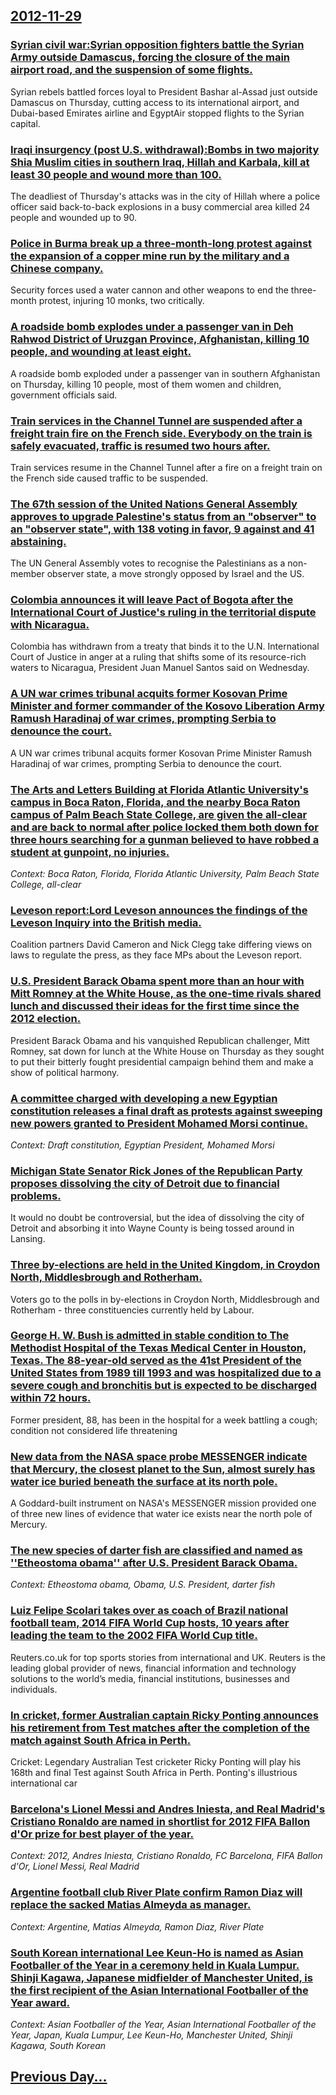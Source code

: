 ## [2012-11-29](/news/2012/11/29/index.md)

### [Syrian civil war:Syrian opposition fighters battle the Syrian Army outside Damascus, forcing the closure of the main airport road, and the suspension of some flights. ](/news/2012/11/29/syrian-civil-war-psyrian-opposition-fighters-battle-the-syrian-army-outside-damascus-forcing-the-closure-of-the-main-airport-road-and-the.md)
Syrian rebels battled forces loyal to President Bashar al-Assad just outside Damascus on Thursday, cutting access to its international airport, and Dubai-based Emirates airline and EgyptAir stopped flights to the Syrian capital.

### [Iraqi insurgency (post U.S. withdrawal):Bombs in two majority Shia Muslim cities in southern Iraq, Hillah and Karbala, kill at least 30 people and wound more than 100. ](/news/2012/11/29/iraqi-insurgency-post-u-s-withdrawal-pbombs-in-two-majority-shia-muslim-cities-in-southern-iraq-hillah-and-karbala-kill-at-least-30-peo.md)
The deadliest of Thursday&#39;s attacks was in the city of Hillah where a police officer said back-to-back explosions in a busy commercial area killed 24 people and wounded up to 90.

### [Police in Burma break up a three-month-long protest against the expansion of a copper mine run by the military and a Chinese company. ](/news/2012/11/29/police-in-burma-break-up-a-three-month-long-protest-against-the-expansion-of-a-copper-mine-run-by-the-military-and-a-chinese-company.md)
Security forces used a water cannon and other weapons to end the three-month protest, injuring 10 monks, two critically.

### [A roadside bomb explodes under a passenger van in Deh Rahwod District of Uruzgan Province, Afghanistan, killing 10 people, and wounding at least eight. ](/news/2012/11/29/a-roadside-bomb-explodes-under-a-passenger-van-in-deh-rahwod-district-of-uruzgan-province-afghanistan-killing-10-people-and-wounding-at-l.md)
A roadside bomb exploded under a passenger van in southern Afghanistan on Thursday, killing 10 people, most of them women and children, government officials said.

### [Train services in the Channel Tunnel are suspended after a freight train fire on the French side. Everybody on the train is safely evacuated, traffic is resumed two hours after. ](/news/2012/11/29/train-services-in-the-channel-tunnel-are-suspended-after-a-freight-train-fire-on-the-french-side-everybody-on-the-train-is-safely-evacuated.md)
Train services resume in the Channel Tunnel after a fire on a freight train on the French side caused traffic to be suspended.

### [The 67th session of the United Nations General Assembly approves to upgrade Palestine's status from an "observer" to an "observer state", with 138 voting in favor, 9 against and 41 abstaining. ](/news/2012/11/29/the-67th-session-of-the-united-nations-general-assembly-approves-to-upgrade-palestine-s-status-from-an-observer-to-an-observer-state-wi.md)
The UN General Assembly votes to recognise the Palestinians as a non-member observer state, a move strongly opposed by Israel and the US.

### [Colombia announces it will leave Pact of Bogota after the International Court of Justice's ruling in the territorial dispute with Nicaragua. ](/news/2012/11/29/colombia-announces-it-will-leave-pact-of-bogota-after-the-international-court-of-justice-s-ruling-in-the-territorial-dispute-with-nicaragua.md)
Colombia has withdrawn from a treaty that binds it to the U.N. International Court of Justice in anger at a ruling that shifts some of its resource-rich waters to Nicaragua, President Juan Manuel Santos said on Wednesday.

### [A UN war crimes tribunal acquits former Kosovan Prime Minister and former commander of the Kosovo Liberation Army Ramush Haradinaj of war crimes, prompting Serbia to denounce the court. ](/news/2012/11/29/a-un-war-crimes-tribunal-acquits-former-kosovan-prime-minister-and-former-commander-of-the-kosovo-liberation-army-ramush-haradinaj-of-war-cr.md)
A UN war crimes tribunal acquits former Kosovan Prime Minister Ramush Haradinaj of war crimes, prompting Serbia to denounce the court.

### [The Arts and Letters Building at Florida Atlantic University's campus in Boca Raton, Florida, and the nearby Boca Raton campus of Palm Beach State College, are given the all-clear and are back to normal after police locked them both down for three hours searching for a gunman believed to have robbed a student at gunpoint, no injuries. ](/news/2012/11/29/the-arts-and-letters-building-at-florida-atlantic-university-s-campus-in-boca-raton-florida-and-the-nearby-boca-raton-campus-of-palm-beach.md)
_Context: Boca Raton, Florida, Florida Atlantic University, Palm Beach State College, all-clear_

### [Leveson report:Lord Leveson announces the findings of the Leveson Inquiry into the British media. ](/news/2012/11/29/leveson-report-plord-leveson-announces-the-findings-of-the-leveson-inquiry-into-the-british-media.md)
Coalition partners David Cameron and Nick Clegg take differing views on laws to regulate the press, as they face MPs about the Leveson report.

### [U.S. President Barack Obama spent more than an hour with Mitt Romney at the White House, as the one-time rivals shared lunch and discussed their ideas for the first time since the 2012 election. ](/news/2012/11/29/u-s-president-barack-obama-spent-more-than-an-hour-with-mitt-romney-at-the-white-house-as-the-one-time-rivals-shared-lunch-and-discussed-t.md)
President Barack Obama and his vanquished Republican challenger, Mitt Romney, sat down for lunch at the White House on Thursday as they sought to put their bitterly fought presidential campaign behind them and make a show of political harmony.

### [A committee charged with developing a new Egyptian constitution releases a final draft as protests against sweeping new powers granted to President Mohamed Morsi continue. ](/news/2012/11/29/a-committee-charged-with-developing-a-new-egyptian-constitution-releases-a-final-draft-as-protests-against-sweeping-new-powers-granted-to-pr.md)
_Context: Draft constitution, Egyptian President, Mohamed Morsi_

### [Michigan State Senator Rick Jones of the Republican Party proposes dissolving the city of Detroit due to financial problems. ](/news/2012/11/29/michigan-state-senator-rick-jones-of-the-republican-party-proposes-dissolving-the-city-of-detroit-due-to-financial-problems.md)
It would no doubt be controversial, but the idea of dissolving the city of Detroit and absorbing it into Wayne County is being tossed around in Lansing.

### [Three by-elections are held in the United Kingdom, in Croydon North, Middlesbrough and Rotherham. ](/news/2012/11/29/three-by-elections-are-held-in-the-united-kingdom-in-croydon-north-middlesbrough-and-rotherham.md)
Voters go to the polls in by-elections in Croydon North, Middlesbrough and Rotherham - three constituencies currently held by Labour.

### [George H. W. Bush is admitted in stable condition to The Methodist Hospital of the Texas Medical Center in Houston, Texas. The 88-year-old served as the 41st President of the United States from 1989 till 1993 and was hospitalized due to a severe cough and bronchitis but is expected to be discharged within 72 hours. ](/news/2012/11/29/george-h-w-bush-is-admitted-in-stable-condition-to-the-methodist-hospital-of-the-texas-medical-center-in-houston-texas-the-88-year-old-s.md)
Former president, 88, has been in the hospital for a week battling a cough; condition not considered life threatening

### [New data from the NASA space probe MESSENGER indicate that Mercury, the closest planet to the Sun, almost surely has water ice buried beneath the surface at its north pole. ](/news/2012/11/29/new-data-from-the-nasa-space-probe-messenger-indicate-that-mercury-the-closest-planet-to-the-sun-almost-surely-has-water-ice-buried-beneat.md)
A Goddard-built instrument on NASA&#039;s MESSENGER mission provided one of three new lines of evidence that water ice exists near the north pole of Mercury.

### [The new species of darter fish are classified and named as ''Etheostoma obama'' after U.S. President Barack Obama. ](/news/2012/11/29/the-new-species-of-darter-fish-are-classified-and-named-as-etheostoma-obama-after-u-s-president-barack-obama.md)
_Context: Etheostoma obama, Obama, U.S. President, darter fish_

### [Luiz Felipe Scolari takes over as coach of Brazil national football team, 2014 FIFA World Cup hosts, 10 years after leading the team to the 2002 FIFA World Cup title. ](/news/2012/11/29/luiz-felipe-scolari-takes-over-as-coach-of-brazil-national-football-team-2014-fifa-world-cup-hosts-10-years-after-leading-the-team-to-the.md)
Reuters.co.uk for top sports stories from international and UK. Reuters is the leading global provider of news, financial information and technology solutions to the world’s media, financial institutions, businesses and individuals.

### [In cricket, former Australian captain Ricky Ponting announces his retirement from Test matches after the completion of the match against South Africa in Perth. ](/news/2012/11/29/in-cricket-former-australian-captain-ricky-ponting-announces-his-retirement-from-test-matches-after-the-completion-of-the-match-against-sou.md)
Cricket: Legendary Australian Test cricketer Ricky Ponting will play his 168th and final Test against South Africa in Perth. Ponting&#039;s illustrious international car

### [Barcelona's Lionel Messi and Andres Iniesta, and Real Madrid's Cristiano Ronaldo are named in shortlist for 2012 FIFA Ballon d'Or prize for best player of the year. ](/news/2012/11/29/barcelonaas-lionel-messi-and-andra-c-s-iniesta-and-real-madridas-cristiano-ronaldo-are-named-in-shortlist-for-2012-fifa-ballon-d-or-prize.md)
_Context: 2012, Andres Iniesta, Cristiano Ronaldo, FC Barcelona, FIFA Ballon d'Or, Lionel Messi, Real Madrid_

### [Argentine football club River Plate confirm Ramon Diaz will replace the sacked Matias Almeyda as manager. ](/news/2012/11/29/argentine-football-club-river-plate-confirm-rama3n-daaz-will-replace-the-sacked-mataas-almeyda-as-manager.md)
_Context: Argentine, Matias Almeyda, Ramon Diaz, River Plate_

### [South Korean international Lee Keun-Ho is named as Asian Footballer of the Year in a ceremony held in Kuala Lumpur. Shinji Kagawa, Japanese midfielder of Manchester United, is the first recipient of the Asian International Footballer of the Year award. ](/news/2012/11/29/south-korean-international-lee-keun-ho-is-named-as-asian-footballer-of-the-year-in-a-ceremony-held-in-kuala-lumpur-shinji-kagawa-japanese.md)
_Context: Asian Footballer of the Year, Asian International Footballer of the Year, Japan, Kuala Lumpur, Lee Keun-Ho, Manchester United, Shinji Kagawa, South Korean_

## [Previous Day...](/news/2012/11/28/index.md)

